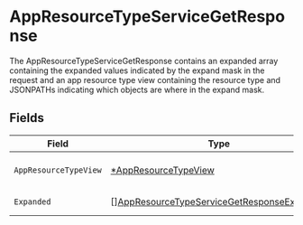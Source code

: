 # AppResourceTypeServiceGetResponse

The AppResourceTypeServiceGetResponse contains an expanded array containing the expanded values indicated by the expand mask
 in the request and an app resource type view containing the resource type and JSONPATHs indicating which objects are where in the expand mask.


## Fields

| Field                                                                                                           | Type                                                                                                            | Required                                                                                                        | Description                                                                                                     |
| --------------------------------------------------------------------------------------------------------------- | --------------------------------------------------------------------------------------------------------------- | --------------------------------------------------------------------------------------------------------------- | --------------------------------------------------------------------------------------------------------------- |
| `AppResourceTypeView`                                                                                           | [*AppResourceTypeView](../../models/shared/appresourcetypeview.md)                                              | :heavy_minus_sign:                                                                                              | The AppResourceTypeView message.                                                                                |
| `Expanded`                                                                                                      | [][AppResourceTypeServiceGetResponseExpanded](../../models/shared/appresourcetypeservicegetresponseexpanded.md) | :heavy_minus_sign:                                                                                              | List of serialized related objects.                                                                             |